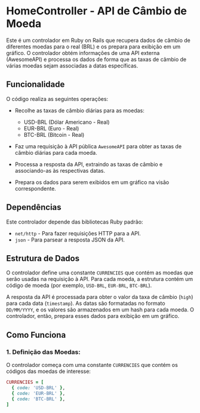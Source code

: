 # HomeController - API de Câmbio de Moeda

Este é um controlador em Ruby on Rails que recupera dados de câmbio de diferentes moedas para o real (BRL) e os prepara para exibição em um gráfico. O controlador obtém informações de uma API externa (AwesomeAPI) e processa os dados de forma que as taxas de câmbio de várias moedas sejam associadas a datas específicas.

## Funcionalidade

O código realiza as seguintes operações:
- Recolhe as taxas de câmbio diárias para as moedas:
  - USD-BRL (Dólar Americano - Real)
  - EUR-BRL (Euro - Real)
  - BTC-BRL (Bitcoin - Real)
  
- Faz uma requisição à API pública `AwesomeAPI` para obter as taxas de câmbio diárias para cada moeda.
- Processa a resposta da API, extraindo as taxas de câmbio e associando-as às respectivas datas.
- Prepara os dados para serem exibidos em um gráfico na visão correspondente.

## Dependências

Este controlador depende das bibliotecas Ruby padrão:
- `net/http` - Para fazer requisições HTTP para a API.
- `json` - Para parsear a resposta JSON da API.

## Estrutura de Dados

O controlador define uma constante `CURRENCIES` que contém as moedas que serão usadas na requisição à API. Para cada moeda, a estrutura contém um código de moeda (por exemplo, `USD-BRL`, `EUR-BRL`, `BTC-BRL`).

A resposta da API é processada para obter o valor da taxa de câmbio (`high`) para cada data (`timestamp`). As datas são formatadas no formato `DD/MM/YYYY`, e os valores são armazenados em um hash para cada moeda. O controlador, então, prepara esses dados para exibição em um gráfico.

## Como Funciona

### 1. Definição das Moedas:
O controlador começa com uma constante `CURRENCIES` que contém os códigos das moedas de interesse:
```ruby
CURRENCIES = [
  { code: 'USD-BRL' },
  { code: 'EUR-BRL' },
  { code: 'BTC-BRL' },
]
